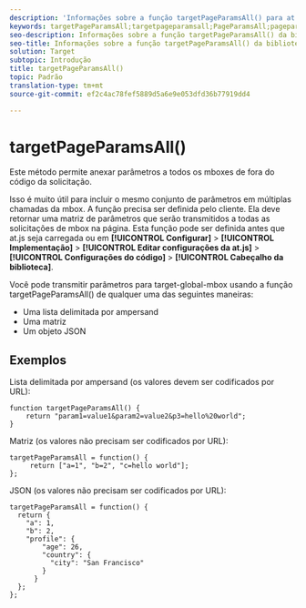 ```yaml
---
description: 'Informações sobre a função targetPageParamsAll() para at.js. '
keywords: targetPageParamsAll;targetpageparamsall;PageParamsAll;pageparamsall;page params;page parameters;at.js;functions;function
seo-description: Informações sobre a função targetPageParamsAll() da biblioteca at.js de JavaScript do Adobe Target.
seo-title: Informações sobre a função targetPageParamsAll() da biblioteca at.js de JavaScript do Adobe Target.
solution: Target
subtopic: Introdução
title: targetPageParamsAll()
topic: Padrão
translation-type: tm+mt
source-git-commit: ef2c4ac78fef5889d5a6e9e053dfd36b77919dd4

---
```



# targetPageParamsAll()

Este método permite anexar parâmetros a todos os mboxes de fora do código da solicitação.

Isso é muito útil para incluir o mesmo conjunto de parâmetros em múltiplas chamadas da mbox. A função precisa ser definida pelo cliente. Ela deve retornar uma matriz de parâmetros que serão transmitidos a todas as solicitações de mbox na página. Esta função pode ser definida antes que at.js seja carregada ou em **[!UICONTROL Configurar]** &gt; **[!UICONTROL Implementação]** &gt; **[!UICONTROL Editar configurações da at.js]** &gt; **[!UICONTROL Configurações do código]** &gt; **[!UICONTROL Cabeçalho da biblioteca]**.

Você pode transmitir parâmetros para target-global-mbox usando a função targetPageParamsAll() de qualquer uma das seguintes maneiras:

* Uma lista delimitada por ampersand
* Uma matriz
* Um objeto JSON

## Exemplos

Lista delimitada por ampersand (os valores devem ser codificados por URL):

```
function targetPageParamsAll() { 
    return "param1=value1&param2=value2&p3=hello%20world"; 
}
```

Matriz (os valores não precisam ser codificados por URL):

```
targetPageParamsAll = function() { 
     return ["a=1", "b=2", "c=hello world"]; 
};
```

JSON (os valores não precisam ser codificados por URL):

```
targetPageParamsAll = function() { 
  return { 
    "a": 1, 
    "b": 2, 
    "profile": { 
        "age": 26, 
        "country": { 
          "city": "San Francisco" 
        } 
      } 
  }; 
};
```
